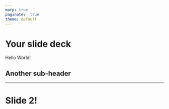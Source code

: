 ```yaml
---
marp: true
paginate:  true
theme: default
---
```


# Your slide deck

Hello World!

## Another sub-header

---

# Slide 2!


